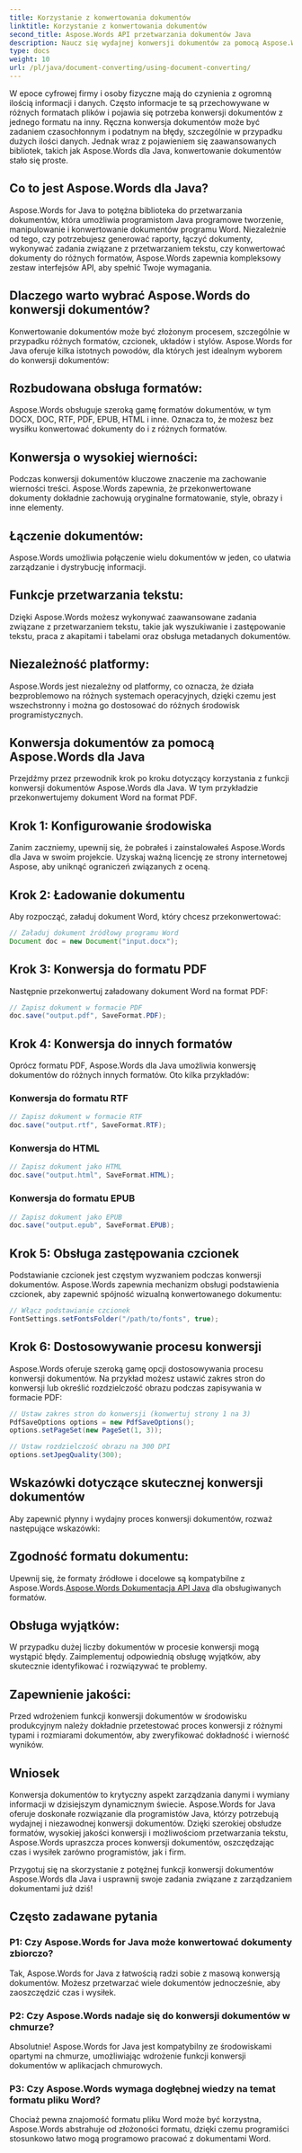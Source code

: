 ```yaml
---
title: Korzystanie z konwertowania dokumentów
linktitle: Korzystanie z konwertowania dokumentów
second_title: Aspose.Words API przetwarzania dokumentów Java
description: Naucz się wydajnej konwersji dokumentów za pomocą Aspose.Words dla Java. Konwertuj, łącz i przetwarzaj pliki bezbłędnie. Uprość swój przepływ pracy w jednej potężnej bibliotece.
type: docs
weight: 10
url: /pl/java/document-converting/using-document-converting/
---
```


W epoce cyfrowej firmy i osoby fizyczne mają do czynienia z ogromną ilością informacji i danych. Często informacje te są przechowywane w różnych formatach plików i pojawia się potrzeba konwersji dokumentów z jednego formatu na inny. Ręczna konwersja dokumentów może być zadaniem czasochłonnym i podatnym na błędy, szczególnie w przypadku dużych ilości danych. Jednak wraz z pojawieniem się zaawansowanych bibliotek, takich jak Aspose.Words dla Java, konwertowanie dokumentów stało się proste.

## Co to jest Aspose.Words dla Java?

Aspose.Words for Java to potężna biblioteka do przetwarzania dokumentów, która umożliwia programistom Java programowe tworzenie, manipulowanie i konwertowanie dokumentów programu Word. Niezależnie od tego, czy potrzebujesz generować raporty, łączyć dokumenty, wykonywać zadania związane z przetwarzaniem tekstu, czy konwertować dokumenty do różnych formatów, Aspose.Words zapewnia kompleksowy zestaw interfejsów API, aby spełnić Twoje wymagania.

## Dlaczego warto wybrać Aspose.Words do konwersji dokumentów?

Konwertowanie dokumentów może być złożonym procesem, szczególnie w przypadku różnych formatów, czcionek, układów i stylów. Aspose.Words for Java oferuje kilka istotnych powodów, dla których jest idealnym wyborem do konwersji dokumentów:

## Rozbudowana obsługa formatów: 
Aspose.Words obsługuje szeroką gamę formatów dokumentów, w tym DOCX, DOC, RTF, PDF, EPUB, HTML i inne. Oznacza to, że możesz bez wysiłku konwertować dokumenty do i z różnych formatów.

## Konwersja o wysokiej wierności: 
Podczas konwersji dokumentów kluczowe znaczenie ma zachowanie wierności treści. Aspose.Words zapewnia, że przekonwertowane dokumenty dokładnie zachowują oryginalne formatowanie, style, obrazy i inne elementy.

## Łączenie dokumentów: 
Aspose.Words umożliwia połączenie wielu dokumentów w jeden, co ułatwia zarządzanie i dystrybucję informacji.

## Funkcje przetwarzania tekstu: 
Dzięki Aspose.Words możesz wykonywać zaawansowane zadania związane z przetwarzaniem tekstu, takie jak wyszukiwanie i zastępowanie tekstu, praca z akapitami i tabelami oraz obsługa metadanych dokumentów.

## Niezależność platformy: 
Aspose.Words jest niezależny od platformy, co oznacza, że działa bezproblemowo na różnych systemach operacyjnych, dzięki czemu jest wszechstronny i można go dostosować do różnych środowisk programistycznych.

## Konwersja dokumentów za pomocą Aspose.Words dla Java

Przejdźmy przez przewodnik krok po kroku dotyczący korzystania z funkcji konwersji dokumentów Aspose.Words dla Java. W tym przykładzie przekonwertujemy dokument Word na format PDF.

## Krok 1: Konfigurowanie środowiska

Zanim zaczniemy, upewnij się, że pobrałeś i zainstalowałeś Aspose.Words dla Java w swoim projekcie. Uzyskaj ważną licencję ze strony internetowej Aspose, aby uniknąć ograniczeń związanych z oceną.

## Krok 2: Ładowanie dokumentu

Aby rozpocząć, załaduj dokument Word, który chcesz przekonwertować:

```java
// Załaduj dokument źródłowy programu Word
Document doc = new Document("input.docx");
```

## Krok 3: Konwersja do formatu PDF

Następnie przekonwertuj załadowany dokument Word na format PDF:

```java
// Zapisz dokument w formacie PDF
doc.save("output.pdf", SaveFormat.PDF);
```

## Krok 4: Konwersja do innych formatów

Oprócz formatu PDF, Aspose.Words dla Java umożliwia konwersję dokumentów do różnych innych formatów. Oto kilka przykładów:

### Konwersja do formatu RTF

```java
// Zapisz dokument w formacie RTF
doc.save("output.rtf", SaveFormat.RTF);
```

### Konwersja do HTML

```java
// Zapisz dokument jako HTML
doc.save("output.html", SaveFormat.HTML);
```

### Konwersja do formatu EPUB

```java
// Zapisz dokument jako EPUB
doc.save("output.epub", SaveFormat.EPUB);
```

## Krok 5: Obsługa zastępowania czcionek

Podstawianie czcionek jest częstym wyzwaniem podczas konwersji dokumentów. Aspose.Words zapewnia mechanizm obsługi podstawienia czcionek, aby zapewnić spójność wizualną konwertowanego dokumentu:

```java
// Włącz podstawianie czcionek
FontSettings.setFontsFolder("/path/to/fonts", true);
```

## Krok 6: Dostosowywanie procesu konwersji

Aspose.Words oferuje szeroką gamę opcji dostosowywania procesu konwersji dokumentów. Na przykład możesz ustawić zakres stron do konwersji lub określić rozdzielczość obrazu podczas zapisywania w formacie PDF:

```java
// Ustaw zakres stron do konwersji (konwertuj strony 1 na 3)
PdfSaveOptions options = new PdfSaveOptions();
options.setPageSet(new PageSet(1, 3));

// Ustaw rozdzielczość obrazu na 300 DPI
options.setJpegQuality(300);
```

## Wskazówki dotyczące skutecznej konwersji dokumentów

Aby zapewnić płynny i wydajny proces konwersji dokumentów, rozważ następujące wskazówki:

## Zgodność formatu dokumentu: 
 Upewnij się, że formaty źródłowe i docelowe są kompatybilne z Aspose.Words.[Aspose.Words Dokumentacja API Java](https://reference.aspose.com/words/java/) dla obsługiwanych formatów.

## Obsługa wyjątków: 
W przypadku dużej liczby dokumentów w procesie konwersji mogą wystąpić błędy. Zaimplementuj odpowiednią obsługę wyjątków, aby skutecznie identyfikować i rozwiązywać te problemy.

## Zapewnienie jakości: 
Przed wdrożeniem funkcji konwersji dokumentów w środowisku produkcyjnym należy dokładnie przetestować proces konwersji z różnymi typami i rozmiarami dokumentów, aby zweryfikować dokładność i wierność wyników.

## Wniosek

Konwersja dokumentów to krytyczny aspekt zarządzania danymi i wymiany informacji w dzisiejszym dynamicznym świecie. Aspose.Words for Java oferuje doskonałe rozwiązanie dla programistów Java, którzy potrzebują wydajnej i niezawodnej konwersji dokumentów. Dzięki szerokiej obsłudze formatów, wysokiej jakości konwersji i możliwościom przetwarzania tekstu, Aspose.Words upraszcza proces konwersji dokumentów, oszczędzając czas i wysiłek zarówno programistów, jak i firm.

Przygotuj się na skorzystanie z potężnej funkcji konwersji dokumentów Aspose.Words dla Java i usprawnij swoje zadania związane z zarządzaniem dokumentami już dziś!

## Często zadawane pytania

### P1: Czy Aspose.Words for Java może konwertować dokumenty zbiorczo?

Tak, Aspose.Words for Java z łatwością radzi sobie z masową konwersją dokumentów. Możesz przetwarzać wiele dokumentów jednocześnie, aby zaoszczędzić czas i wysiłek.

### P2: Czy Aspose.Words nadaje się do konwersji dokumentów w chmurze?

Absolutnie! Aspose.Words for Java jest kompatybilny ze środowiskami opartymi na chmurze, umożliwiając wdrożenie funkcji konwersji dokumentów w aplikacjach chmurowych.

### P3: Czy Aspose.Words wymaga dogłębnej wiedzy na temat formatu pliku Word?

Chociaż pewna znajomość formatu pliku Word może być korzystna, Aspose.Words abstrahuje od złożoności formatu, dzięki czemu programiści stosunkowo łatwo mogą programowo pracować z dokumentami Word.